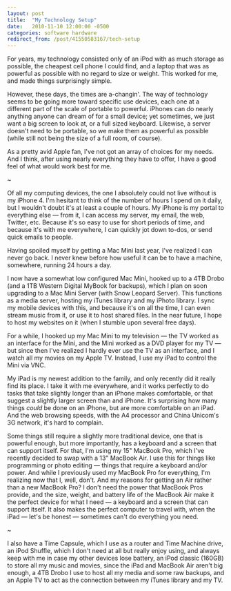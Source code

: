 ```yaml
---
layout: post
title:  "My Technology Setup"
date:   2010-11-10 12:00:00 -0500
categories: software hardware
redirect_from: /post/41550583167/tech-setup
---
```


For years, my technology consisted only of an iPod with as much storage as possible, the cheapest cell phone I could find, and a laptop that was as powerful as possible with no regard to size or weight. This worked for me, and made things surprisingly simple.

However, these days, the times are a-changin'. The way of technology seems to be going more toward specific use devices, each one at a different part of the scale of portable to powerful. iPhones can do nearly anything anyone can dream of for a small device; yet sometimes, we just want a big screen to look at, or a full sized keyboard. Likewise, a server doesn't need to be portable, so we make them as powerful as possible (while still not being the size of a full room, of course).

As a pretty avid Apple fan, I've not got an array of choices for my needs. And I think, after using nearly everything they have to offer, I have a good feel of what would work best for me.

~

Of all my computing devices, the one I absolutely could not live without is my iPhone 4. I'm hesitant to think of the number of hours I spend on it daily, but I wouldn't doubt it's at least a couple of hours. My iPhone is my portal to everything else — from it, I can access my server, my email, the web, Twitter, etc. Because it's so easy to use for short periods of time, and because it's with me everywhere, I can quickly jot down to-dos, or send quick emails to people.

Having spoiled myself by getting a Mac Mini last year, I've realized I can never go back. I never knew before how useful it can be to have a machine, somewhere, running 24 hours a day.

I now have a somewhat low configured Mac Mini, hooked up to a 4TB Drobo (and a 1TB Western Digital MyBook for backups), which I plan on soon upgrading to a Mac Mini Server (with Snow Leopard Server). This functions as a media server, hosting my iTunes library and my iPhoto library. I sync my mobile devices with this, and because it's on all the time, I can even stream music from it, or use it to host shared files. In the near future, I hope to host my websites on it (when I stumble upon several free days).

For a while, I hooked up my Mac Mini to my television — the TV worked as an interface for the Mini, and the Mini worked as a DVD player for my TV — but since then I've realized I hardly ever use the TV as an interface, and I watch all my movies on my Apple TV. Instead, I use my iPad to control the Mini via VNC.

My iPad is my newest addition to the family, and only recently did it really find its place. I take it with me everywhere, and it works perfectly to do tasks that take slightly longer than an iPhone makes comfortable, or that suggest a slightly larger screen than and iPhone. It's surprising how many things _could_ be done on an iPhone, but are more comfortable on an iPad. And the web browsing speeds, with the A4 processor and China Unicom's 3G network, it's hard to complain.

Some things still require a slightly more traditional device, one that is powerful enough, but more importantly, has a keyboard and a screen that can support itself. For that, I'm using my 15" MacBook Pro, which I've recently decided to swap with a 13" MacBook Air. I use this for things like programming or photo editing — things that require a keyboard and/or power. And while I previously used my MacBook Pro for everything, I'm realizing now that I, well, don't. And my reasons for getting an Air rather than a new MacBook Pro? I don't need the power that MacBook Pros provide, and the size, weight, and battery life of the MacBook Air make it the perfect device for what I need — a keyboard and a screen that can support itself. It also makes the perfect computer to travel with, when the iPad — let's be honest — sometimes can't do everything you need.

~

I also have a Time Capsule, which I use as a router and Time Machine drive, an iPod Shuffle, which I don't need at all but really enjoy using, and always keep with me in case my other devices lose battery, an iPod classic (160GB) to store all my music and movies, since the iPad and MacBook Air aren't big enough, a 4TB Drobo I use to host all my media and some raw backups, and an Apple TV to act as the connection between my iTunes library and my TV.

